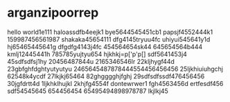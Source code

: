 # arganzipoorrep
hello world1e111
haloassdfb4eejk1
bye5644545451cb1
papsjf4552444k1
159987456561987
shakaka45654111
dfg4145tryuu4fc
uhiyui545641y1d
hj65465445641g
dfgdfg4143j4fc
454564654sk44
645654564b444
kmlj12445441h
785785yujtyu654
hjkhkj=p['p'p[]
sdf5641453j4
45sdfsdfsj1hy
20456487844u
2165346546lr
22kljhygf44d
23gbfghfdghtyutyutyu
2465645487878444554456456456
25ljkhiuiuhgchj
62548k4ycdf
27lkjkj65464
82ghgggghjfghj
29sdfsdfssdf476456456
30jgfdrtt4d
1ljkhklhujkl
2khjfg4554f
dontewrwer1
fgh4563456d
ertfesdf456
sdf54545645
654456454
65495494898978787
lkjlkj45
